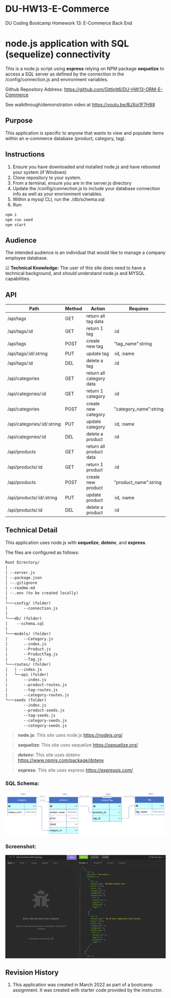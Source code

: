 # DU-HW13-E-Commerce

DU Coding Bootcamp Homework 13: E-Commerce Back End

# node.js application with SQL (sequelize) connectivity
This is a node.js script using **express** relying on NPM package **sequelize** to access a SQL server as defined by the connection in the /config/connection.js and environment variables.

Github Repository Address: <https://github.com/GittinIt6/DU-HW13-ORM-E-Commerce>

See walkthrough/demonstration video at <https://youtu.be/BJXoi1F7H88>

## Purpose

This application is specific to anyone that wants to view and populate items within an e-commerce database (product, category, tag).

## Instructions
1. Ensure you have downloaded and installed node.js and have rebooted your system (if Windows)
2. Clone repository to your system.
3. From a terminal, ensure you are in the server.js directory
4. Update the /config/connection.js to include your database connection info as well as your envrionment variables.
5. Within a mysql CLI, run the ./db/schema.sql
6. Run:
~~~
npm i
npm run seed
npm start
~~~

## Audience

The intended audience is an individual that would like to manage a company employee database.

&#x2611; **Technical Knowledge:**
The user of this site does need to have a technical background, and *should* understand node.js and MYSQL capabilities.

## API
| Path                        | Method | Action                   | Requires               |
|-----------------------------|--------|--------------------------|------------------------|
| /api/tags                   | GET    | return all tag data      |                        |
| /api/tags/:id               | GET    | return 1 tag             | :id                    |
| /api/tags                   | POST   | create new tag           | "tag_name":string      |
| /api/tags/:id/:string       | PUT    | update tag               | :id, :name             |
| /api/tags/:id               | DEL    | delete a tag             | :id                    |
| /api/categories             | GET    | return all category data |                        |
| /api/categories/:id         | GET    | return 1 category        | :id                    |
| /api/categories             | POST   | create new category      | "category_name":string |
| /api/categories/:id/:string | PUT    | update category          | :id, :name             |
| /api/categories/:id         | DEL    | delete a product         | :id                    |
| /api/products               | GET    | return all product data  |                        |
| /api/products/:id           | GET    | return 1 product         | :id                    |
| /api/products               | POST   | create new product       | "product_name":string  |
| /api/products/:id/:string   | PUT    | update product           | :id, :name             |
| /api/products/:id           | DEL    | delete a product         | :id                    |

## Technical Detail

This application uses node.js with **sequelize**, **dotenv**, and **express**.

The files are configured as follows:
```
Root Directory/
|
│ --server.js
│ --package.json
│ --.gitignore
│ --readme.md
│ --.env (to be created locally)
|
└───config/ (folder)
|       --connection.js
|
└───db/ (folder)
|    --schema.sql
|
└───models/ (folder)
|       --Category.js
|       --index.js
|       --Product.js
|       --ProductTag.js
|       --Tag.js
└───routes/ (folder)
|   | --index.js
|   └──api (folder)
|       --index.js
|       --product-routes.js
|       --tag-routes.js
|       --category-routes.js
└───seeds (folder)
        --index.js
        --product-seeds.js
        --tag-seeds.js
        --category-seeds.js
        --category-seeds.js
```
>**node.js**: This site uses node.js <https://nodejs.org/>

>**sequelize**: This site uses sequelize <https://sequelize.org/>

>**dotenv**: This site uses dotenv <https://www.npmjs.com/package/dotenv>

>**express**: This site uses express <https://expressjs.com/>

### SQL Schema:

![screenshot](./git-files/schema.PNG)

### Screenshot:

![screenshot](./git-files/screenshot.PNG)

## Revision History 

1. This application was created in March 2022 as part of a bootcamp assignment. It was created with starter code provided by the instructor.